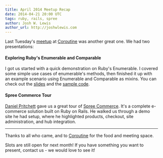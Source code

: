 ```yaml
---
title: April 2014 Meetup Recap
date: 2014-04-21 20:00 UTC
tags: ruby, rails, spree
author: Josh W. Lewis
author_url: http://joshwlewis.com
---
```


Last Tuesday's [meetup](http://www.meetup.com/memphis-technology-user-groups/events/169409982)
at [Coroutine](//coroutine.com) was another great one. We had two presentations:

#### Exploring Ruby's Enumerable and Comparable
I got us started with a quick demonstration on Ruby's Enumerable. I covered some
simple use cases of enumerable's methods, then finished it up with an example scenario
using Enumerable and Comparable as mixins. You can check out the
[slides](http://joshwlewis.com/slides/enumerable_comparable) and the
[sample code](//github.com/joshwlewis/game_of_enums).

#### Spree Commerce Tour
[Daniel Pritchett](http://dpritchett.net) gave us a great tour of [Spree
Commerce](//spreecommerce.com). It's a complete e-commerce solution built on
Ruby on Rails. He walked us through a demo site he had setup, where he
highlighted products, checkout, site administration, and hub integration.

---

Thanks to all who came, and to [Coroutine](//coroutine.com/) for the food
and meeting space.

Slots are still open for next month! If you have something you want to present,
contact us - we would love to see it!
